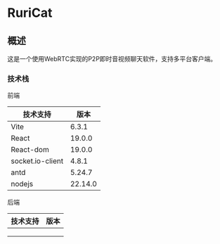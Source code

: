 # RuriCat

## 概述

这是一个使用WebRTC实现的P2P即时音视频聊天软件，支持多平台客户端。

### 技术栈

前端

| 技术支持         | 版本    |
| ---------------- | ------- |
| Vite             | 6.3.1   |
| React            | 19.0.0  |
| React-dom        | 19.0.0  |
| socket.io-client | 4.8.1   |
| antd             | 5.24.7  |
| nodejs           | 22.14.0 |

后端

| 技术支持 | 版本 |
| -------- | ---- |
|          |      |
|          |      |
|          |      |


